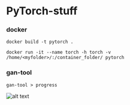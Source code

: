 # PyTorch-stuff
### docker
```
docker build -t pytorch .
```
```
docker run -it --name torch -h torch -v /home/<myfolder>/:/container_folder/ pytorch
```

### gan-tool

```
gan-tool > progress
```
![alt text](https://github.com/leftside97/PyTorch-stuff/blob/main/Figure_1.png)
